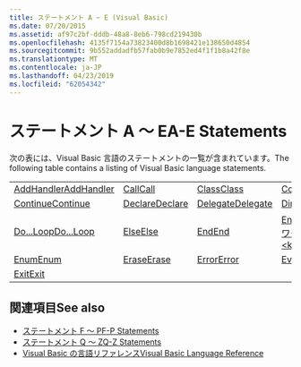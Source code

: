 ```yaml
---
title: ステートメント A ~ E (Visual Basic)
ms.date: 07/20/2015
ms.assetid: af97c2bf-dddb-48a8-8eb6-798cd219430b
ms.openlocfilehash: 4135f7154a73823400d8b1698421e138650d4854
ms.sourcegitcommit: 9b552addadfb57fab0b9e7852ed4f1f1b8a42f8e
ms.translationtype: MT
ms.contentlocale: ja-JP
ms.lasthandoff: 04/23/2019
ms.locfileid: "62054342"
---
```

# <a name="a-e-statements"></a><span data-ttu-id="a03ef-102">ステートメント A ～ E</span><span class="sxs-lookup"><span data-stu-id="a03ef-102">A-E Statements</span></span>
<span data-ttu-id="a03ef-103">次の表には、Visual Basic 言語のステートメントの一覧が含まれています。</span><span class="sxs-lookup"><span data-stu-id="a03ef-103">The following table contains a listing of Visual Basic language statements.</span></span>  
  
|||||  
|---|---|---|---|  
|[<span data-ttu-id="a03ef-104">AddHandler</span><span class="sxs-lookup"><span data-stu-id="a03ef-104">AddHandler</span></span>](../../../visual-basic/language-reference/statements/addhandler-statement.md)|[<span data-ttu-id="a03ef-105">Call</span><span class="sxs-lookup"><span data-stu-id="a03ef-105">Call</span></span>](../../../visual-basic/language-reference/statements/call-statement.md)|[<span data-ttu-id="a03ef-106">Class</span><span class="sxs-lookup"><span data-stu-id="a03ef-106">Class</span></span>](../../../visual-basic/language-reference/statements/class-statement.md)|[<span data-ttu-id="a03ef-107">Const</span><span class="sxs-lookup"><span data-stu-id="a03ef-107">Const</span></span>](../../../visual-basic/language-reference/statements/const-statement.md)|  
|[<span data-ttu-id="a03ef-108">Continue</span><span class="sxs-lookup"><span data-stu-id="a03ef-108">Continue</span></span>](../../../visual-basic/language-reference/statements/continue-statement.md)|[<span data-ttu-id="a03ef-109">Declare</span><span class="sxs-lookup"><span data-stu-id="a03ef-109">Declare</span></span>](../../../visual-basic/language-reference/statements/declare-statement.md)|[<span data-ttu-id="a03ef-110">Delegate</span><span class="sxs-lookup"><span data-stu-id="a03ef-110">Delegate</span></span>](../../../visual-basic/language-reference/statements/delegate-statement.md)|[<span data-ttu-id="a03ef-111">Dim</span><span class="sxs-lookup"><span data-stu-id="a03ef-111">Dim</span></span>](../../../visual-basic/language-reference/statements/dim-statement.md)|  
|[<span data-ttu-id="a03ef-112">Do...Loop</span><span class="sxs-lookup"><span data-stu-id="a03ef-112">Do...Loop</span></span>](../../../visual-basic/language-reference/statements/do-loop-statement.md)|[<span data-ttu-id="a03ef-113">Else</span><span class="sxs-lookup"><span data-stu-id="a03ef-113">Else</span></span>](../../../visual-basic/language-reference/statements/else-statement.md)|[<span data-ttu-id="a03ef-114">End</span><span class="sxs-lookup"><span data-stu-id="a03ef-114">End</span></span>](../../../visual-basic/language-reference/statements/end-statement.md)|[<span data-ttu-id="a03ef-115">End \<キーワード></span><span class="sxs-lookup"><span data-stu-id="a03ef-115">End \<keyword></span></span>](../../../visual-basic/language-reference/statements/end-keyword-statement.md)|  
|[<span data-ttu-id="a03ef-116">Enum</span><span class="sxs-lookup"><span data-stu-id="a03ef-116">Enum</span></span>](../../../visual-basic/language-reference/statements/enum-statement.md)|[<span data-ttu-id="a03ef-117">Erase</span><span class="sxs-lookup"><span data-stu-id="a03ef-117">Erase</span></span>](../../../visual-basic/language-reference/statements/erase-statement.md)|[<span data-ttu-id="a03ef-118">Error</span><span class="sxs-lookup"><span data-stu-id="a03ef-118">Error</span></span>](../../../visual-basic/language-reference/statements/error-statement.md)|[<span data-ttu-id="a03ef-119">Event</span><span class="sxs-lookup"><span data-stu-id="a03ef-119">Event</span></span>](../../../visual-basic/language-reference/statements/event-statement.md)|  
|[<span data-ttu-id="a03ef-120">Exit</span><span class="sxs-lookup"><span data-stu-id="a03ef-120">Exit</span></span>](../../../visual-basic/language-reference/statements/exit-statement.md)||||  
  
## <a name="see-also"></a><span data-ttu-id="a03ef-121">関連項目</span><span class="sxs-lookup"><span data-stu-id="a03ef-121">See also</span></span>

- [<span data-ttu-id="a03ef-122">ステートメント F ～ P</span><span class="sxs-lookup"><span data-stu-id="a03ef-122">F-P Statements</span></span>](../../../visual-basic/language-reference/statements/f-p-statements.md)
- [<span data-ttu-id="a03ef-123">ステートメント Q ～ Z</span><span class="sxs-lookup"><span data-stu-id="a03ef-123">Q-Z Statements</span></span>](../../../visual-basic/language-reference/statements/q-z-statements.md)
- [<span data-ttu-id="a03ef-124">Visual Basic の言語リファレンス</span><span class="sxs-lookup"><span data-stu-id="a03ef-124">Visual Basic Language Reference</span></span>](../../../visual-basic/language-reference/index.md)

